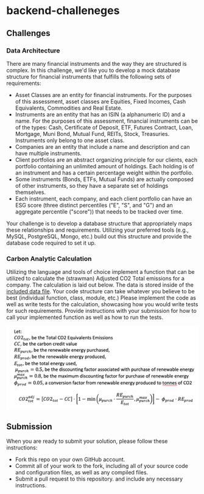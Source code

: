 # backend-challeneges
## Challenges
### Data Architecture
There are many financial instruments and the way they are structured is complex. In this challenge, we'd like you to develop a mock database structure for financial instruments that fulfills the following sets of requirements:
* Asset Classes are an entity for financial instruments. For the purposes of this assessment, asset classes are Equities, Fixed Incomes, Cash Equivalents, Commodities and Real Estate.
* Instruments are an entity that has an ISIN (a alphanumeric ID) and a name. For the purposes of this assessment, financial instruments can be of the types: Cash, Certificate of Deposit, ETF, Futures Contract, Loan, Mortgage, Muni Bond, Mutual Fund, REITs, Stock, Treasuries. Instruments only belong to one asset class.
* Companies are an entity that include a name and description and can have multiple instruments.
* Client portfolios are an abstract organizing principle for our clients, each portfolio containing an unlimited amount of holdings. Each holding is of an instrument and has a certain percentage weight within the portfolio.
* Some instruments (Bonds, ETFs, Mutual Funds) are actually composed of other instruments, so they have a separate set of holdings themselves.
* Each instrument, each company, and each client portfolio can have an ESG score (three distinct percentiles ("E", "S", and "G") and an aggregate percentile ("score")) that needs to be tracked over time.

Your challenge is to develop a database structure that appropriately maps these relationships and requirements. Utilizing your preferred tools (e.g., MySQL, PostgreSQL, Mongo, etc.) build out this structure and provide the database code required to set it up.

### Carbon Analytic Calculation
Utilizing the language and tools of choice implement a function that can be utilized to calculate the (strawman) Adjusted CO2 Total emissions for a company. The calculation is laid out below. The data is stored inside of the [included data file](/carbon_calculation/data.json?raw=true). Your code structure can take whatever you believe to be best (individual function, class, module, etc.)
Please implement the code as well as write tests for the calculation, showcasing how you would write tests for such requirements. Provide instructions with your submission for how to call your implemented function as well as how to run the tests.

![Calculation](/carbon_calculation/calculation.png?raw=true "Calculation")

## Submission
When you are ready to submit your solution, please follow these instructions:
* Fork this repo on your own GitHub account.
* Commit all of your work to the fork, including all of your source code and configuration files, as well as any compiled files.
* Submit a pull request to this repository. and include any necessary instructions.
